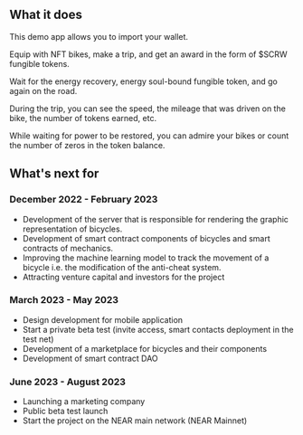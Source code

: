 ## What it does

This demo app allows you to import your wallet.

Equip with NFT bikes, make a trip, and get an award in the form of $SCRW fungible tokens.

Wait for the energy recovery, energy soul-bound fungible token, and go again on the road.

During the trip, you can see the speed, the mileage that was driven on the bike, the number of tokens earned, etc.

While waiting for power to be restored, you can admire your bikes or count the number of zeros in the token balance.

## What's next for

### December 2022 - February 2023
- Development of the server that is responsible for rendering the graphic representation of bicycles.
- Development of smart contract components of bicycles and smart contracts of mechanics.
- Improving the machine learning model to track the movement of a bicycle i.e. the modification of the anti-cheat system.
- Attracting venture capital and investors for the project

### March 2023 - May 2023
- Design development for mobile application
- Start a private beta test (invite access, smart contacts deployment in the test net)
- Development of a marketplace for bicycles and their components
- Development of smart contract DAO

### June 2023 - August 2023
- Launching a marketing company
- Public beta test launch
- Start the project on the NEAR main network (NEAR Mainnet)

